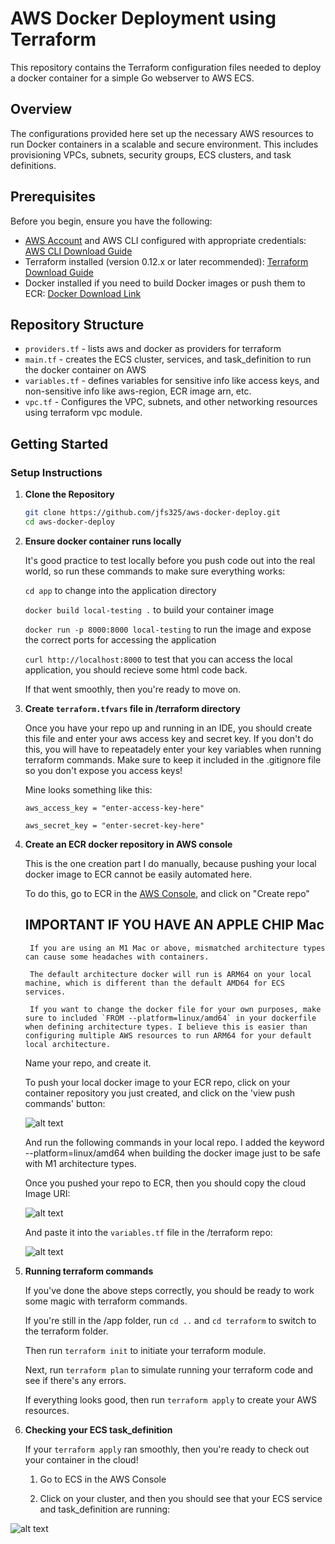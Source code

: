 # AWS Docker Deployment using Terraform

This repository contains the Terraform configuration files needed to deploy a docker container for a simple Go webserver to AWS ECS.

## Overview

The configurations provided here set up the necessary AWS resources to run Docker containers in a scalable and secure environment. This includes provisioning VPCs, subnets, security groups, ECS clusters, and task definitions.

## Prerequisites

Before you begin, ensure you have the following: 
- [AWS Account](https://aws.amazon.com/console/) and AWS CLI configured with appropriate credentials: [AWS CLI Download Guide](https://docs.aws.amazon.com/cli/latest/userguide/getting-started-install.html)
- Terraform installed (version 0.12.x or later recommended): [Terraform Download Guide](https://developer.hashicorp.com/terraform/install)
- Docker installed if you need to build Docker images or push them to ECR: [Docker Download Link](https://www.docker.com/products/docker-desktop/)

## Repository Structure

- `providers.tf` - lists aws and docker as providers for terraform
- `main.tf` - creates the ECS cluster, services, and task_definition to run the docker container on AWS
- `variables.tf` - defines variables for sensitive info like access keys, and non-sensitive info like aws-region, ECR image arn, etc.
- `vpc.tf` - Configures the VPC, subnets, and other networking resources using terraform vpc module.

## Getting Started

### Setup Instructions

1. **Clone the Repository**

   ```bash
   git clone https://github.com/jfs325/aws-docker-deploy.git
   cd aws-docker-deploy

2. **Ensure docker container runs locally**

    It's good practice to test locally before you push code out into the real world, so run these commands to make sure everything works:

    `cd app` to change into the application directory
    
    `docker build local-testing .` to build your container image

    `docker run -p 8000:8000 local-testing` to run the image and expose the correct ports for accessing the application

    `curl http://localhost:8000` to test that you can access the local application, you should recieve some html code back.

    If that went smoothly, then you're ready to move on.

3. **Create `terraform.tfvars` file in /terraform directory**

    Once you have your repo up and running in an IDE, you should create this file and enter your aws access key and secret key. If you don't do this, you will have to repeatadely enter your key variables when running terraform commands. Make sure to keep it included in the .gitignore file so you don't expose you access keys!

    Mine looks something like this:

    `aws_access_key = "enter-access-key-here"`

    `aws_secret_key = "enter-secret-key-here"`

4. **Create an ECR docker repository in AWS console**
    
    This is the one creation part I do manually, because pushing your local docker image to ECR cannot be easily automated here.

    To do this, go to ECR in the [AWS Console](https://aws.amazon.com/console/), and click on "Create repo"

    ## IMPORTANT IF YOU HAVE AN APPLE CHIP Mac
        If you are using an M1 Mac or above, mismatched architecture types can cause some headaches with containers. 
        
        The default architecture docker will run is ARM64 on your local machine, which is different than the default AMD64 for ECS services.

        If you want to change the docker file for your own purposes, make sure to included `FROM --platform=linux/amd64` in your dockerfile when defining architecture types. I believe this is easier than configuring multiple AWS resources to run ARM64 for your default local architecture. 
    
    Name your repo, and create it.

    To push your local docker image to your ECR repo, click on your container repository you just created, and click on the 'view push commands' button:

     ![alt text](./images/push-commands.png)

    And run the following commands in your local repo. I added the keyword --platform=linux/amd64 when building the docker image just to be safe with M1 architecture types.

    Once you pushed your repo to ECR, then you should copy the cloud Image URI:

    ![alt text](./images/copy-uri.png)

    And paste it into the `variables.tf` file in the /terraform repo:

    ![alt text](./images/replace-uri.png)


5. **Running terraform commands**

    If you've done the above steps correctly, you should be ready to work some magic with terraform commands.

    If you're still in the /app folder, run `cd ..` and `cd terraform` to switch to the terraform folder.

    Then run `terraform init` to initiate your terraform module.

    Next, run `terraform plan` to simulate running your terraform code and see if there's any errors.

    If everything looks good, then run `terraform apply` to create your AWS resources.


6. **Checking your ECS task_definition** 
    
    If your `terraform apply` ran smoothly, then you're ready to check out your container in the cloud!

    1. Go to ECS in the AWS Console

    2. Click on your cluster, and then you should see that your ECS service and task_definition are running:

![alt text](./images/running-task.png)

